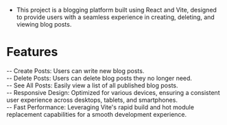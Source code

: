 - This project is a blogging platform built using React and Vite, designed to provide users with a seamless experience in creating, deleting, and viewing blog posts.  

# Features  

-- Create Posts: Users can write new blog posts.​  
-- Delete Posts: Users can delete blog posts they no longer need.  
-- See All Posts: Easily view a list of all published blog posts.  
-- Responsive Design: Optimized for various devices, ensuring a consistent user experience across desktops, tablets, and smartphones.​  
-- Fast Performance: Leveraging Vite's rapid build and hot module replacement capabilities for a smooth development experience.  


